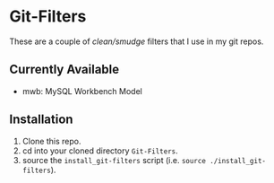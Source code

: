 Git-Filters
===========

These are a couple of *clean/smudge* filters that I use in my git repos.

Currently Available
-------------------
* mwb: MySQL Workbench Model

Installation
------------
1. Clone this repo.
2. cd into your cloned directory `Git-Filters`.
3. source the `install_git-filters` script (i.e. `source ./install_git-filters`).